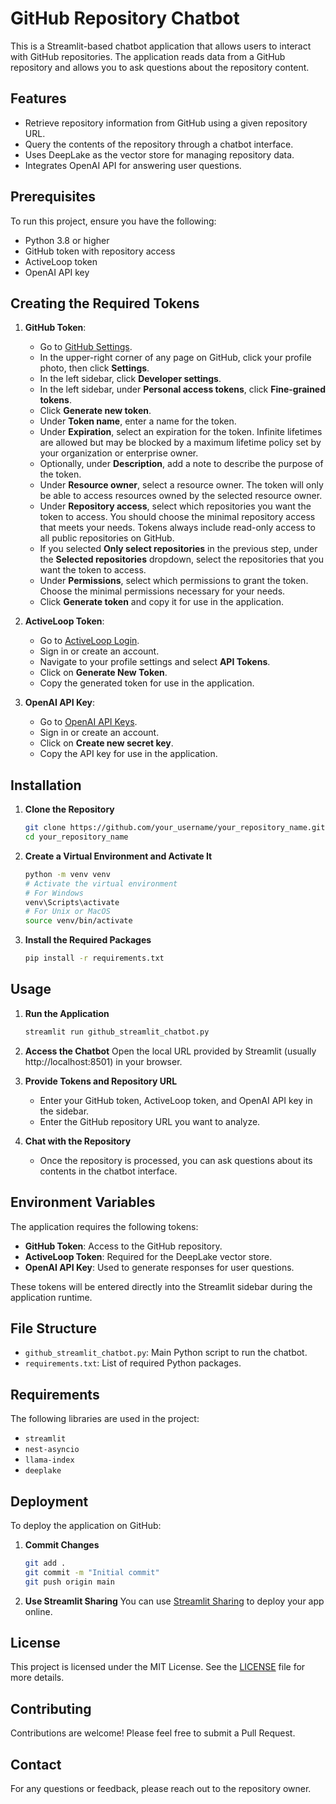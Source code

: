 # GitHub Repository Chatbot

This is a Streamlit-based chatbot application that allows users to interact with GitHub repositories. The application reads data from a GitHub repository and allows you to ask questions about the repository content.

## Features
- Retrieve repository information from GitHub using a given repository URL.
- Query the contents of the repository through a chatbot interface.
- Uses DeepLake as the vector store for managing repository data.
- Integrates OpenAI API for answering user questions.

## Prerequisites
To run this project, ensure you have the following:
- Python 3.8 or higher
- GitHub token with repository access
- ActiveLoop token
- OpenAI API key

## Creating the Required Tokens
1. **GitHub Token**:
   - Go to [GitHub Settings](https://github.com/settings/tokens).
   - In the upper-right corner of any page on GitHub, click your profile photo, then click **Settings**.
   - In the left sidebar, click **Developer settings**.
   - In the left sidebar, under **Personal access tokens**, click **Fine-grained tokens**.
   - Click **Generate new token**.
   - Under **Token name**, enter a name for the token.
   - Under **Expiration**, select an expiration for the token. Infinite lifetimes are allowed but may be blocked by a maximum lifetime policy set by your organization or enterprise owner.
   - Optionally, under **Description**, add a note to describe the purpose of the token.
   - Under **Resource owner**, select a resource owner. The token will only be able to access resources owned by the selected resource owner.
   - Under **Repository access**, select which repositories you want the token to access. You should choose the minimal repository access that meets your needs. Tokens always include read-only access to all public repositories on GitHub.
   - If you selected **Only select repositories** in the previous step, under the **Selected repositories** dropdown, select the repositories that you want the token to access.
   - Under **Permissions**, select which permissions to grant the token. Choose the minimal permissions necessary for your needs.
   - Click **Generate token** and copy it for use in the application.

2. **ActiveLoop Token**:
   - Go to [ActiveLoop Login](https://app.activeloop.ai/).
   - Sign in or create an account.
   - Navigate to your profile settings and select **API Tokens**.
   - Click on **Generate New Token**.
   - Copy the generated token for use in the application.

3. **OpenAI API Key**:
   - Go to [OpenAI API Keys](https://platform.openai.com/account/api-keys).
   - Sign in or create an account.
   - Click on **Create new secret key**.
   - Copy the API key for use in the application.

## Installation
1. **Clone the Repository**
   ```sh
   git clone https://github.com/your_username/your_repository_name.git
   cd your_repository_name
   ```

2. **Create a Virtual Environment and Activate It**
   ```sh
   python -m venv venv
   # Activate the virtual environment
   # For Windows
   venv\Scripts\activate
   # For Unix or MacOS
   source venv/bin/activate
   ```

3. **Install the Required Packages**
   ```sh
   pip install -r requirements.txt
   ```

## Usage
1. **Run the Application**
   ```sh
   streamlit run github_streamlit_chatbot.py
   ```

2. **Access the Chatbot**
   Open the local URL provided by Streamlit (usually http://localhost:8501) in your browser.

3. **Provide Tokens and Repository URL**
   - Enter your GitHub token, ActiveLoop token, and OpenAI API key in the sidebar.
   - Enter the GitHub repository URL you want to analyze.

4. **Chat with the Repository**
   - Once the repository is processed, you can ask questions about its contents in the chatbot interface.

## Environment Variables
The application requires the following tokens:
- **GitHub Token**: Access to the GitHub repository.
- **ActiveLoop Token**: Required for the DeepLake vector store.
- **OpenAI API Key**: Used to generate responses for user questions.

These tokens will be entered directly into the Streamlit sidebar during the application runtime.

## File Structure
- `github_streamlit_chatbot.py`: Main Python script to run the chatbot.
- `requirements.txt`: List of required Python packages.

## Requirements
The following libraries are used in the project:
- `streamlit`
- `nest-asyncio`
- `llama-index`
- `deeplake`

## Deployment
To deploy the application on GitHub:
1. **Commit Changes**
   ```sh
   git add .
   git commit -m "Initial commit"
   git push origin main
   ```

2. **Use Streamlit Sharing**
   You can use [Streamlit Sharing](https://streamlit.io/sharing) to deploy your app online.

## License
This project is licensed under the MIT License. See the [LICENSE](LICENSE) file for more details.

## Contributing
Contributions are welcome! Please feel free to submit a Pull Request.

## Contact
For any questions or feedback, please reach out to the repository owner.

